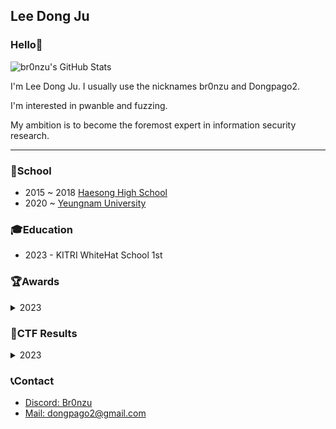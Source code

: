 ## Lee Dong Ju
### Hello👋
![br0nzu's GitHub Stats](https://github-readme-stats.vercel.app/api?username=br0nzu&hide=contribs,prs&theme=buefy)

I'm Lee Dong Ju. I usually use the nicknames br0nzu and Dongpago2. 

I'm interested in pwanble and fuzzing.

My ambition is to become the foremost expert in information security research.

---

### 🏫School
* 2015 ~ 2018 [Haesong High School](https://haeseong-h.gne.go.kr/haeseong-h/main.do)
* 2020 ~ [Yeungnam University](https://www.yu.ac.kr/main/index.do)

### 🎓Education
* 2023 - KITRI WhiteHat School 1st

### 🏆Awards
<details> <summary> 2023</summary>

* 지식재산 문제해결학습(IP:PBL) 장려상 
</details>


### 🚩CTF Results
<details> <summary> 2023</summary>

* The 27th Hacking Camp CTF 1st(Team: 어디에도)
</details>

### 📞Contact
* <a href="https://www.discord.com/users/992834301752262656">Discord: Br0nzu</a><br>
* <a href="mailto:dongpago2@gmail.com">Mail: dongpago2@gmail.com</a>

